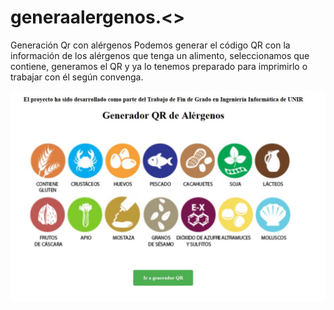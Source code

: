 # generaalergenos.<>
Generación Qr con alérgenos
Podemos generar el código QR con la información de los alérgenos que tenga un alimento, seleccionamos que contiene, generamos el QR y ya lo tenemos preparado para imprimirlo o trabajar con él según convenga.

![foto de cabecera](https://github.com/jvaronro/generaalergenos/blob/main/imagengit/inicio.jpg)

